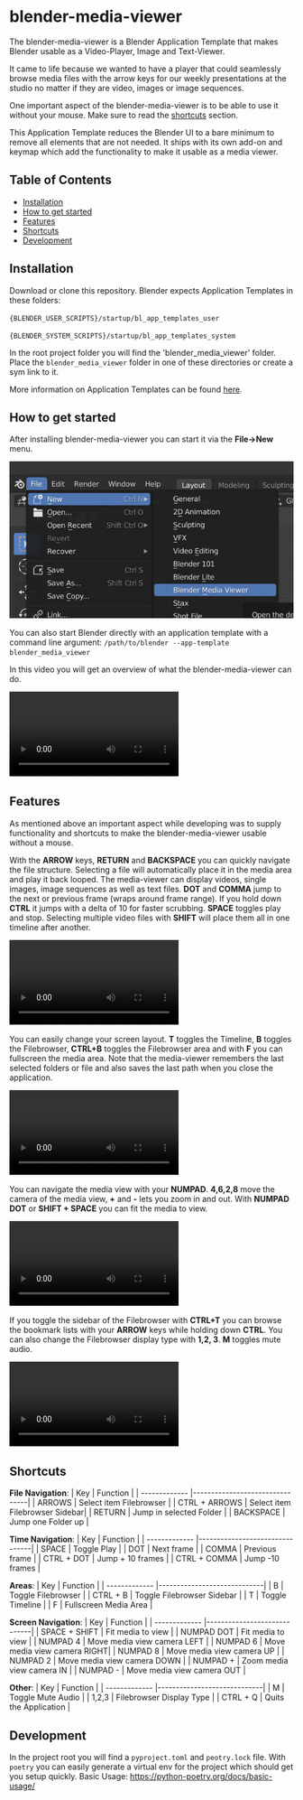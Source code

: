 # blender-media-viewer
The blender-media-viewer is a Blender Application Template that makes Blender usable as a Video-Player, Image and Text-Viewer.

It came to life because we wanted to have a player that could seamlessly browse media files with the arrow keys for our weekly presentations at the studio no matter if they are video, images or image sequences.

One important aspect of the blender-media-viewer is to be able to use it without your mouse. Make sure to read the [shortcuts](#shortcuts) section.

This Application Template reduces the Blender UI to a bare minimum to remove all elements that are not needed. It ships with its own add-on and keymap which add the functionality to make it usable as a media viewer.

## Table of Contents
- [Installation](#installation)
- [How to get started](#how-to-get-started)
- [Features](#features)
- [Shortcuts](#shortcuts)
- [Development](#development)

## Installation
Download or clone this repository.
Blender expects Application Templates in these folders:

`{BLENDER_USER_SCRIPTS}/startup/bl_app_templates_user`

`{BLENDER_SYSTEM_SCRIPTS}/startup/bl_app_templates_system`

In the root project folder you will find the 'blender_media_viewer' folder.
Place the `blender_media_viewer` folder in one of these directories or create a sym link to it.

More information on Application Templates can be found [here](https://docs.blender.org/manual/en/latest/advanced/app_templates.html).

## How to get started
After installing blender-media-viewer you can start it via the **File->New** menu.

![image info](./docs/images/start_media_viewer.jpg)

You can also start Blender directly with an application template with a command line argument:
`/path/to/blender --app-template blender_media_viewer`

In this video you will get an overview of what the blender-media-viewer can do.

![](./docs/videos/overview.mp4)

## Features

As mentioned above an important aspect while developing was to supply functionality and shortcuts to make the blender-media-viewer usable without a mouse.

With the **ARROW** keys, **RETURN** and **BACKSPACE** you can quickly navigate the file structure. Selecting a file will automatically place it in the media area and play it back looped. The media-viewer can display videos, single images, image sequences as well as text files. **DOT** and **COMMA** jump to the next or previous frame (wraps around frame range). If you hold down **CTRL** it jumps with a delta of 10 for faster scrubbing. **SPACE** toggles play and stop. Selecting multiple video files with **SHIFT** will place them all in one timeline after another.

![](./docs/videos/file_navigation.mp4)

You can easily change your screen layout. **T** toggles the Timeline, **B** toggles the Filebrowser, **CTRL+B** toggles the Filebrowser area and with **F** you can fullscreen the media area. Note that the media-viewer remembers the last selected folders or file and also saves the last path when you close the application.

![](./docs/videos/toggle_areas.mp4)


You can navigate the media view with your **NUMPAD**. **4,6,2,8** move the camera of the media view, **+** and **-** lets you zoom in and out. With **NUMPAD DOT** or **SHIFT + SPACE** you can fit the media to view.

![](./docs/videos/screen_navigation.mp4)


If you toggle the sidebar of the Filebrowser with **CTRL+T** you can browse the bookmark lists with your **ARROW** keys while holding down **CTRL**. You can also change the Filebrowser display type with **1,2, 3**. **M** toggles mute audio.

![](./docs/videos/filebrowser_extra.mp4)


## Shortcuts

**File Navigation**:
| Key           | Function                       |
| ------------- |--------------------------------|
| ARROWS        | Select item Filebrowser        |
| CTRL + ARROWS | Select item Filebrowser Sidebar|
| RETURN        | Jump in selected Folder        |
| BACKSPACE     | Jump one Folder up             |


**Time Navigation**:
| Key           | Function                       |
| ------------- |--------------------------------|
| SPACE         | Toggle Play                    |
| DOT           | Next frame                     |
| COMMA         | Previous frame                 |
| CTRL + DOT    | Jump + 10 frames               |
| CTRL + COMMA  | Jump -10  frames               |


**Areas**:
| Key           | Function                    |
| ------------- |-----------------------------|
| B             | Toggle Filebrowser          |
| CTRL + B      | Toggle Filebrowser Sidebar  |
| T             | Toggle Timeline             |
| F             | Fullscreen Media Area       |


**Screen Navigation**:
| Key           | Function                    |
| ------------- |-----------------------------|
| SPACE + SHIFT | Fit media to view           |
| NUMPAD DOT    | Fit media to view           |
| NUMPAD 4      | Move media view camera LEFT |
| NUMPAD 6      | Move media view camera RIGHT|
| NUMPAD 8      | Move media view camera UP   |
| NUMPAD 2      | Move media view camera DOWN |
| NUMPAD +      | Zoom media view camera IN   |
| NUMPAD -      | Move media view camera OUT  |

**Other**:
| Key           | Function                    |
| ------------- |-----------------------------|
| M             | Toggle Mute Audio           |
| 1,2,3         | Filebrowser Display Type    |
| CTRL + Q      | Quits the Application       |


## Development
In the project root you will find a `pyproject.toml` and `peotry.lock` file.
With `poetry` you can easily generate a virtual env for the project which should get you setup quickly.
Basic Usage: https://python-poetry.org/docs/basic-usage/
